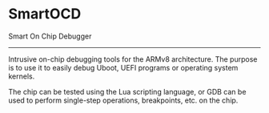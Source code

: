 # SmartOCD
Smart On Chip Debugger

-----

Intrusive on-chip debugging tools for the ARMv8 architecture. The purpose is to use it to easily debug Uboot, UEFI programs or operating system kernels.

The chip can be tested using the Lua scripting language, or GDB can be used to perform single-step operations, breakpoints, etc. on the chip.